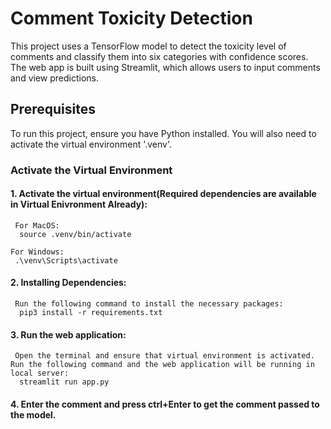 # Comment Toxicity Detection

This project uses a TensorFlow model to detect the toxicity level of comments and classify them into six categories with confidence scores. The web app is built using Streamlit, which allows users to input comments and view predictions. 

## Prerequisites

To run this project, ensure you have Python installed. You will also need to activate the virtual environment '.venv'.

### Activate the Virtual Environment

#### 1. Activate the virtual environment(Required dependencies are available in Virtual Enivronment Already):
     For MacOS:
      source .venv/bin/activate

    For Windows:
     .\venv\Scripts\activate

#### 2. Installing Dependencies:
     Run the following command to install the necessary packages:
      pip3 install -r requirements.txt

#### 3. Run the web application:
     Open the terminal and ensure that virtual environment is activated. Run the following command and the web application will be running in local server:
      streamlit run app.py

#### 4. Enter the comment and press ctrl+Enter to get the comment passed to the model.